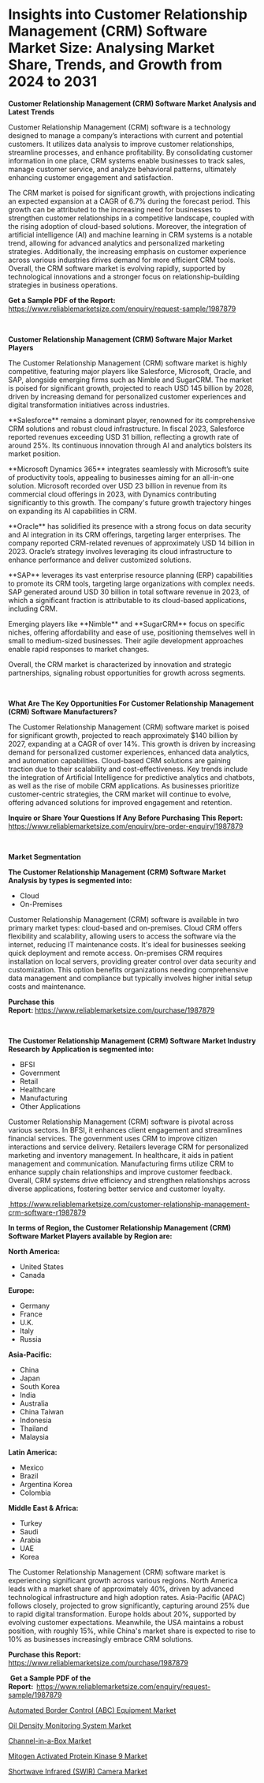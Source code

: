 <p><h1>Insights into Customer Relationship Management (CRM) Software Market Size: Analysing Market Share, Trends, and Growth from 2024 to 2031</h1></p><p><strong>Customer Relationship Management (CRM) Software Market Analysis and Latest Trends</strong></p>
<p><p>Customer Relationship Management (CRM) software is a technology designed to manage a company’s interactions with current and potential customers. It utilizes data analysis to improve customer relationships, streamline processes, and enhance profitability. By consolidating customer information in one place, CRM systems enable businesses to track sales, manage customer service, and analyze behavioral patterns, ultimately enhancing customer engagement and satisfaction.</p><p>The CRM market is poised for significant growth, with projections indicating an expected expansion at a CAGR of 6.7% during the forecast period. This growth can be attributed to the increasing need for businesses to strengthen customer relationships in a competitive landscape, coupled with the rising adoption of cloud-based solutions. Moreover, the integration of artificial intelligence (AI) and machine learning in CRM systems is a notable trend, allowing for advanced analytics and personalized marketing strategies. Additionally, the increasing emphasis on customer experience across various industries drives demand for more efficient CRM tools. Overall, the CRM software market is evolving rapidly, supported by technological innovations and a stronger focus on relationship-building strategies in business operations.</p></p>
<p><strong>Get a Sample PDF of the Report:&nbsp;</strong> <a href="https://www.reliablemarketsize.com/enquiry/request-sample/1987879?utm_campaign=1590&utm_medium=2&utm_source=Github&utm_content=ia&utm_term=25102024&utm_id=customer-relationship-management-crm-software">https://www.reliablemarketsize.com/enquiry/request-sample/1987879</a></p>
<p>&nbsp;</p>
<p><strong>Customer Relationship Management (CRM) Software Major Market Players</strong></p>
<p><p>The Customer Relationship Management (CRM) software market is highly competitive, featuring major players like Salesforce, Microsoft, Oracle, and SAP, alongside emerging firms such as Nimble and SugarCRM. The market is poised for significant growth, projected to reach USD 145 billion by 2028, driven by increasing demand for personalized customer experiences and digital transformation initiatives across industries.</p><p>**Salesforce** remains a dominant player, renowned for its comprehensive CRM solutions and robust cloud infrastructure. In fiscal 2023, Salesforce reported revenues exceeding USD 31 billion, reflecting a growth rate of around 25%. Its continuous innovation through AI and analytics bolsters its market position.</p><p>**Microsoft Dynamics 365** integrates seamlessly with Microsoft’s suite of productivity tools, appealing to businesses aiming for an all-in-one solution. Microsoft recorded over USD 23 billion in revenue from its commercial cloud offerings in 2023, with Dynamics contributing significantly to this growth. The company's future growth trajectory hinges on expanding its AI capabilities in CRM.</p><p>**Oracle** has solidified its presence with a strong focus on data security and AI integration in its CRM offerings, targeting larger enterprises. The company reported CRM-related revenues of approximately USD 14 billion in 2023. Oracle’s strategy involves leveraging its cloud infrastructure to enhance performance and deliver customized solutions.</p><p>**SAP** leverages its vast enterprise resource planning (ERP) capabilities to promote its CRM tools, targeting large organizations with complex needs. SAP generated around USD 30 billion in total software revenue in 2023, of which a significant fraction is attributable to its cloud-based applications, including CRM.</p><p>Emerging players like **Nimble** and **SugarCRM** focus on specific niches, offering affordability and ease of use, positioning themselves well in small to medium-sized businesses. Their agile development approaches enable rapid responses to market changes.</p><p>Overall, the CRM market is characterized by innovation and strategic partnerships, signaling robust opportunities for growth across segments.</p></p>
<p>&nbsp;</p>
<p><strong>What Are The Key Opportunities For Customer Relationship Management (CRM) Software Manufacturers?</strong></p>
<p><p>The Customer Relationship Management (CRM) software market is poised for significant growth, projected to reach approximately $140 billion by 2027, expanding at a CAGR of over 14%. This growth is driven by increasing demand for personalized customer experiences, enhanced data analytics, and automation capabilities. Cloud-based CRM solutions are gaining traction due to their scalability and cost-effectiveness. Key trends include the integration of Artificial Intelligence for predictive analytics and chatbots, as well as the rise of mobile CRM applications. As businesses prioritize customer-centric strategies, the CRM market will continue to evolve, offering advanced solutions for improved engagement and retention.</p></p>
<p><strong>Inquire or Share Your Questions If Any Before Purchasing This Report:</strong> <a href="https://www.reliablemarketsize.com/enquiry/pre-order-enquiry/1987879?utm_campaign=1590&utm_medium=2&utm_source=Github&utm_content=ia&utm_term=25102024&utm_id=customer-relationship-management-crm-software">https://www.reliablemarketsize.com/enquiry/pre-order-enquiry/1987879</a></p>
<p>&nbsp;</p>
<p><strong>Market Segmentation</strong></p>
<p><strong>The Customer Relationship Management (CRM) Software Market Analysis by types is segmented into:</strong></p>
<p><ul><li>Cloud</li><li>On-Premises</li></ul></p>
<p><p>Customer Relationship Management (CRM) software is available in two primary market types: cloud-based and on-premises. Cloud CRM offers flexibility and scalability, allowing users to access the software via the internet, reducing IT maintenance costs. It's ideal for businesses seeking quick deployment and remote access. On-premises CRM requires installation on local servers, providing greater control over data security and customization. This option benefits organizations needing comprehensive data management and compliance but typically involves higher initial setup costs and maintenance.</p></p>
<p><strong>Purchase this Report:&nbsp;</strong><a href="https://www.reliablemarketsize.com/purchase/1987879?utm_campaign=1590&utm_medium=2&utm_source=Github&utm_content=ia&utm_term=25102024&utm_id=customer-relationship-management-crm-software">https://www.reliablemarketsize.com/purchase/1987879</a></p>
<p>&nbsp;</p>
<p><strong>The Customer Relationship Management (CRM) Software Market Industry Research by Application is segmented into:</strong></p>
<p><ul><li>BFSI</li><li>Government</li><li>Retail</li><li>Healthcare</li><li>Manufacturing</li><li>Other Applications</li></ul></p>
<p><p>Customer Relationship Management (CRM) software is pivotal across various sectors. In BFSI, it enhances client engagement and streamlines financial services. The government uses CRM to improve citizen interactions and service delivery. Retailers leverage CRM for personalized marketing and inventory management. In healthcare, it aids in patient management and communication. Manufacturing firms utilize CRM to enhance supply chain relationships and improve customer feedback. Overall, CRM systems drive efficiency and strengthen relationships across diverse applications, fostering better service and customer loyalty.</p></p>
<p><a href="https://www.reliablemarketsize.com/customer-relationship-management-crm-software-r1987879?utm_campaign=1590&utm_medium=2&utm_source=Github&utm_content=ia&utm_term=25102024&utm_id=customer-relationship-management-crm-software">&nbsp;https://www.reliablemarketsize.com/customer-relationship-management-crm-software-r1987879</a></p>
<p><strong>In terms of Region, the Customer Relationship Management (CRM) Software Market Players available by Region are:</strong></p>
<p>
    <p> <strong> North America: </strong>
        <ul>
            <li>United States</li>
            <li>Canada</li>
        </ul>
        </p> 
    <p> <strong> Europe: </strong>
        <ul>
            <li>Germany</li>
            <li>France</li>
            <li>U.K.</li>
            <li>Italy</li>
            <li>Russia</li>
        </ul>
        </p> 
    <p> <strong> Asia-Pacific: </strong>
        <ul>
            <li>China</li>
            <li>Japan</li>
            <li>South Korea</li>
            <li>India</li>
            <li>Australia</li>
            <li>China Taiwan</li>
            <li>Indonesia</li>
            <li>Thailand</li>
            <li>Malaysia</li>
        </ul>
        </p> 
    <p> <strong> Latin America: </strong>
        <ul>
            <li>Mexico</li>
            <li>Brazil</li>
            <li>Argentina Korea</li>
            <li>Colombia</li>
        </ul>
        </p> 
    <p> <strong> Middle East & Africa: </strong>
        <ul>
            <li>Turkey</li>
            <li>Saudi</li>
            <li>Arabia</li>
            <li>UAE</li>
            <li>Korea</li>
        </ul>
    </p>
    </p>
<p><p>The Customer Relationship Management (CRM) software market is experiencing significant growth across various regions. North America leads with a market share of approximately 40%, driven by advanced technological infrastructure and high adoption rates. Asia-Pacific (APAC) follows closely, projected to grow significantly, capturing around 25% due to rapid digital transformation. Europe holds about 20%, supported by evolving customer expectations. Meanwhile, the USA maintains a robust position, with roughly 15%, while China's market share is expected to rise to 10% as businesses increasingly embrace CRM solutions.</p></p>
<p><strong>Purchase this Report: </strong><a href="https://www.reliablemarketsize.com/purchase/1987879?utm_campaign=1590&utm_medium=2&utm_source=Github&utm_content=ia&utm_term=25102024&utm_id=customer-relationship-management-crm-software">https://www.reliablemarketsize.com/purchase/1987879</a></p>
<p>&nbsp;<strong>Get a Sample PDF of the Report:&nbsp;&nbsp;</strong><a href="https://www.reliablemarketsize.com/enquiry/request-sample/1987879?utm_campaign=1590&utm_medium=2&utm_source=Github&utm_content=ia&utm_term=25102024&utm_id=customer-relationship-management-crm-software">https://www.reliablemarketsize.com/enquiry/request-sample/1987879</a></p>
<p><strong></strong></p>
<p><p><a href="https://www.linkedin.com/pulse/automated-border-control-abc-equipment-market-global-share-damxc?utm_campaign=1590&utm_medium=2&utm_source=Github&utm_content=ia&utm_term=25102024&utm_id=customer-relationship-management-crm-software">Automated Border Control (ABC) Equipment Market</a></p><p><a href="https://www.linkedin.com/pulse/oil-density-monitoring-system-market-velocity-15-cagr-trajectory-vbkac?utm_campaign=1590&utm_medium=2&utm_source=Github&utm_content=ia&utm_term=25102024&utm_id=customer-relationship-management-crm-software">Oil Density Monitoring System Market</a></p><p><a href="https://github.com/NargisHussain75/Market-Research-Report-List-1/blob/main/channel-in-a-box-market.md?utm_campaign=1590&utm_medium=2&utm_source=Github&utm_content=ia&utm_term=25102024&utm_id=customer-relationship-management-crm-software">Channel-in-a-Box Market</a></p><p><a href="https://www.linkedin.com/pulse/deep-dive-mitogen-activated-protein-kinase-9-market-3pazc?utm_campaign=1590&utm_medium=2&utm_source=Github&utm_content=ia&utm_term=25102024&utm_id=customer-relationship-management-crm-software">Mitogen Activated Protein Kinase 9 Market</a></p><p><a href="https://www.linkedin.com/pulse/exploring-shortwave-infrared-swir-camera-market-strategic-o7pec?utm_campaign=1590&utm_medium=2&utm_source=Github&utm_content=ia&utm_term=25102024&utm_id=customer-relationship-management-crm-software">Shortwave Infrared (SWIR) Camera Market</a></p></p>